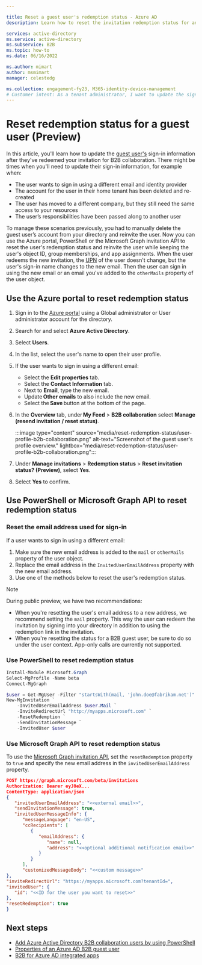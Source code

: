 ```yaml
---

title: Reset a guest user's redemption status - Azure AD
description: Learn how to reset the invitation redemption status for an Azure Active Directory B2B guest users in Azure AD External Identities.

services: active-directory
ms.service: active-directory
ms.subservice: B2B
ms.topic: how-to
ms.date: 06/16/2022

ms.author: mimart
author: msmimart
manager: celestedg

ms.collection: engagement-fy23, M365-identity-device-management
# Customer intent: As a tenant administrator, I want to update the sign-in information for a guest user.
---
```


# Reset redemption status for a guest user (Preview)

In this article, you'll learn how to update the [guest user's](user-properties.md) sign-in information after they've redeemed your invitation for B2B collaboration. There might be times when you'll need to update their sign-in information, for example when:

- The user wants to sign in using a different email and identity provider
- The account for the user in their home tenant has been deleted and re-created
- The user has moved to a different company, but they still need the same access to your resources
- The user’s responsibilities have been passed along to another user

To manage these scenarios previously, you had to manually delete the guest user’s account from your directory and reinvite the user. Now you can use the Azure portal, PowerShell or the Microsoft Graph invitation API to reset the user's redemption status and reinvite the user while keeping the user's object ID, group memberships, and app assignments. When the user redeems the new invitation, the [UPN](../hybrid/plan-connect-userprincipalname.md#what-is-userprincipalname) of the user doesn't change, but the user's sign-in name changes to the new email. Then the user can sign in using the new email or an email you've added to the `otherMails` property of the user object.

## Use the Azure portal to reset redemption status

1. Sign in to the [Azure portal](https://portal.azure.com/) using a Global administrator or User administrator account for the directory.
1. Search for and select **Azure Active Directory**.
1. Select **Users**.
1. In the list, select the user's name to open their user profile.
1. If the user wants to sign in using a different email:
   - Select the **Edit properties** tab.
   - Select the **Contact Information** tab.
   - Next to **Email**, type the new email.
   - Update **Other emails** to also include the new email.
   - Select the **Save** button at the bottom of the page.

1. In the **Overview** tab, under **My Feed** > **B2B collaboration** select **Manage (resend invitation / reset status)**.

    :::image type="content" source="media/reset-redemption-status/user-profile-b2b-collaboration.png" alt-text="Screenshot of the guest user's profile overview." lightbox="media/reset-redemption-status/user-profile-b2b-collaboration.png":::

1. Under **Manage invitations** > **Redemption status** > **Reset invitation status? (Preview)**, select **Yes**.
1. Select **Yes** to confirm.

## Use PowerShell or Microsoft Graph API to reset redemption status

### Reset the email address used for sign-in

If a user wants to sign in using a different email:

1. Make sure the new email address is added to the `mail` or `otherMails` property of the user object. 
1.  Replace the email address in the `InvitedUserEmailAddress` property with the new email address.
1. Use one of the methods below to reset the user's redemption status.

> [!NOTE]
>During public preview, we have two recommendations:
>- When you're resetting the user's email address to a new address, we recommend setting the `mail` property. This way the user can redeem the invitation by signing into your directory in addition to using the redemption link in the invitation.
>- When you're resetting the status for a B2B guest user, be sure to do so under the user context. App-only calls are currently not supported.
>
### Use PowerShell to reset redemption status

```powershell
Install-Module Microsoft.Graph
Select-MgProfile -Name beta
Connect-MgGraph

$user = Get-MgUser -Filter "startsWith(mail, 'john.doe@fabrikam.net')"
New-MgInvitation `
    -InvitedUserEmailAddress $user.Mail `
    -InviteRedirectUrl "http://myapps.microsoft.com" `
    -ResetRedemption `
    -SendInvitationMessage `
    -InvitedUser $user
```

### Use Microsoft Graph API to reset redemption status

To use the [Microsoft Graph invitation API](/graph/api/resources/invitation), set the `resetRedemption` property  to `true` and specify the new email address in the `invitedUserEmailAddress` property.

```json
POST https://graph.microsoft.com/beta/invitations  
Authorization: Bearer eyJ0eX...  
ContentType: application/json  
{  
   "invitedUserEmailAddress": "<<external email>>",  
   "sendInvitationMessage": true,  
   "invitedUserMessageInfo": {  
      "messageLanguage": "en-US",  
      "ccRecipients": [  
         {  
            "emailAddress": {  
               "name": null,  
               "address": "<<optional additional notification email>>"  
            }  
         } 
      ],  
      "customizedMessageBody": "<<custom message>>"  
},  
"inviteRedirectUrl": "https://myapps.microsoft.com?tenantId=",  
"invitedUser": {  
   "id": "<<ID for the user you want to reset>>"  
}, 
"resetRedemption": true 
}
```

## Next steps

- [Add Azure Active Directory B2B collaboration users by using PowerShell](customize-invitation-api.md#powershell)
- [Properties of an Azure AD B2B guest user](user-properties.md)
- [B2B for Azure AD integrated apps](configure-saas-apps.md)
